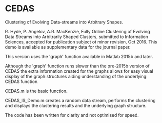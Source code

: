 # CEDAS
Clustering of Evolving Data-streams into Arbitrary Shapes.

R. Hyde, P. Angelov, A.R. MacKenzie, Fully Online Clustering of Evolving Data Streams into Arbitrarily Shaped Clusters, submitted to Information Sciences, accepted for publication subject ot minor revision, Oct 2016.
This demo is available as supplementary data for the journal paper.

This version uses the 'graph' function available in Matlab 2015b and later.

Although the 'graph' function runs slower than the pre-2015b version of CEDAS the extra information created for the graphs allows for easy visual display of the graph structures aiding understanding of the underlying CEDAS function.

CEDAS.m is the basic function.

CEDAS_IS_Demo.m creates a random data stream, performs the clustering and displays the clustering results and the underlying graph structure.


The code has been written for clarity and not optimised for speed.
